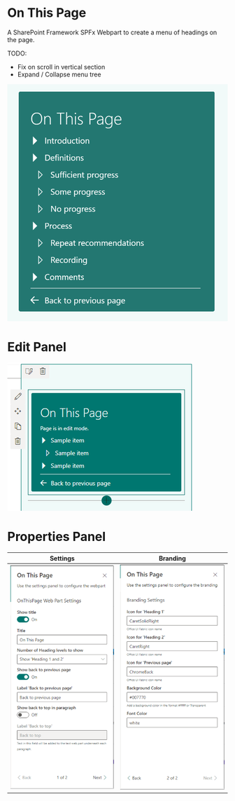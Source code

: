 # On This Page

A SharePoint Framework SPFx Webpart to create a menu of headings on the page.

TODO: 
* Fix on scroll in vertical section
* Expand / Collapse menu tree

![Alt text](assets/OnThisPage.png?raw=true "OnThisPage WebPart" )

# Edit Panel
![Alt text](assets/OnThisPage-Edit.png?raw=true "OnThisPage WebPart - Edit" )

# Properties Panel
| Settings                                                                               	| Branding                                                                                   	|  
|------------------------------------------------------------------------------------------------	|-------------------------------------------------------------------------------------------------	|
| ![Alt-Text](assets/OnThisPage-Properties-Display.png?raw=true "OnThisPage WebPart - Settings") 	| ![Alt-Text](assets/OnThisPage-Properties-Branding.png?raw=true "OnThisPage WebPart - Branding") 	| 

